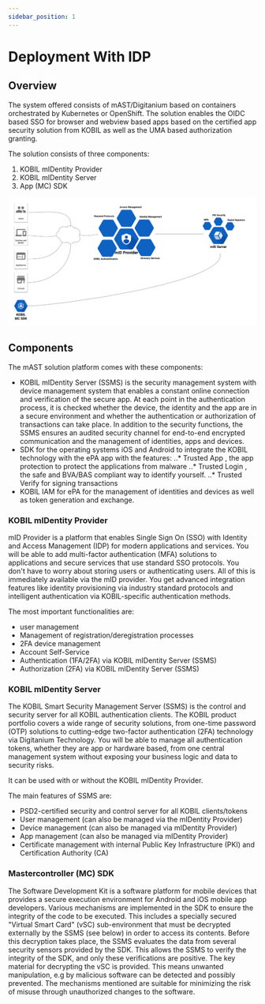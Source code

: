 ```yaml
---
sidebar_position: 1
---
```

# Deployment With IDP
## Overview
The system offered consists of mAST/Digitanium based on containers orchestrated by Kubernetes or OpenShift. The solution enables the OIDC based SSO for browser and webview based apps based on the certified app security solution from KOBIL as well as the UMA based authorization granting.

The solution consists of three components:

   1. KOBIL mIDentity Provider
   1. KOBIL mIDentity Server
   1. App (MC) SDK

![IAM-SSMS-SDK](DiagramArchitectureBusiness.png)  

## Components
The mAST solution platform comes with these components:

  * KOBIL mIDentity Server (SSMS) is the security management system with device management system that enables a constant online connection and verification of the secure app. At each point in the authentication process, it is checked whether the device, the identity and the app are in a secure environment and whether the authentication or authorization of transactions can take place. In addition to the security functions, the SSMS ensures an audited security channel for end-to-end encrypted communication and the management of identities, apps and devices.
  * SDK for the operating systems iOS and Android to integrate the KOBIL technology with the ePA app with the features:
   ..* Trusted App , the app protection to protect the applications from malware
   ..* Trusted Login , the safe and BVA/BAS compliant way to identify yourself.
   ..* Trusted Verify for signing transactions
  * KOBIL IAM for ePA for the management of identities and devices as well as token generation and exchange.

###  KOBIL mIDentity Provider
mID Provider is a platform that enables Single Sign On (SSO) with Identity and Access Management (IDP) for modern applications and services. You will be able to add multi-factor authentication (MFA) solutions to applications and secure services that use standard SSO protocols. You don't have to worry about storing users or authenticating users. All of this is immediately available via the mID provider. You get advanced integration features like identity provisioning via industry standard protocols and intelligent authentication via KOBIL-specific authentication methods.

The most important functionalities are:

* user management
* Management of registration/deregistration processes
* 2FA device management
* Account Self-Service
* Authentication (1FA/2FA) via KOBIL mIDentity Server (SSMS)
* Authorization (2FA) via KOBIL mIDentity Server (SSMS)

### KOBIL mIDentity Server
The KOBIL Smart Security Management Server (SSMS) is the control and security server for all KOBIL authentication clients. The KOBIL product portfolio covers a wide range of security solutions, from one-time password (OTP) solutions to cutting-edge two-factor authentication (2FA) technology via Digitanium Technology. You will be able to manage all authentication tokens, whether they are app or hardware based, from one central management system without exposing your business logic and data to security risks.

It can be used with or without the KOBIL mIDentity Provider.

The main features of SSMS are:

* PSD2-certified security and control server for all KOBIL clients/tokens
* User management (can also be managed via the mIDentity Provider)
* Device management (can also be managed via mIDentity Provider)
* App management (can also be managed via mIDentity Provider)
* Certificate management with internal Public Key Infrastructure (PKI) and Certification Authority (CA)

### Mastercontroller (MC) SDK
The Software Development Kit is a software platform for mobile devices that provides a secure execution environment for Android and iOS mobile app developers. Various mechanisms are implemented in the SDK to ensure the integrity of the code to be executed. This includes a specially secured "Virtual Smart Card" (vSC) sub-environment that must be decrypted externally by the SSMS (see below) in order to access its contents. Before this decryption takes place, the SSMS evaluates the data from several security sensors provided by the SDK. This allows the SSMS to verify the integrity of the SDK, and only these verifications are positive. The key material for decrypting the vSC is provided. This means unwanted manipulation, e.g by malicious software can be detected and possibly prevented. The mechanisms mentioned are suitable for minimizing the risk of misuse through unauthorized changes to the software.
